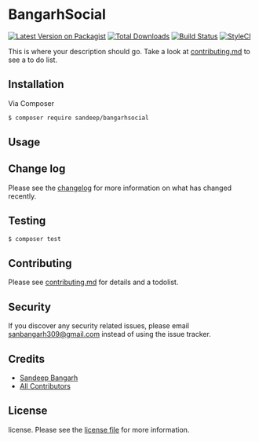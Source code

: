 # BangarhSocial

[![Latest Version on Packagist][ico-version]][link-packagist]
[![Total Downloads][ico-downloads]][link-downloads]
[![Build Status][ico-travis]][link-travis]
[![StyleCI][ico-styleci]][link-styleci]

This is where your description should go. Take a look at [contributing.md](contributing.md) to see a to do list.

## Installation

Via Composer

``` bash
$ composer require sandeep/bangarhsocial
```

## Usage

## Change log

Please see the [changelog](changelog.md) for more information on what has changed recently.

## Testing

``` bash
$ composer test
```

## Contributing

Please see [contributing.md](contributing.md) for details and a todolist.

## Security

If you discover any security related issues, please email sanbangarh309@gmail.com instead of using the issue tracker.

## Credits

- [Sandeep Bangarh][link-author]
- [All Contributors][link-contributors]

## License

license. Please see the [license file](license.md) for more information.

[ico-version]: https://img.shields.io/packagist/v/sandeep/bangarhsocial.svg?style=flat-square
[ico-downloads]: https://img.shields.io/packagist/dt/sandeep/bangarhsocial.svg?style=flat-square
[ico-travis]: https://img.shields.io/travis/sandeep/bangarhsocial/master.svg?style=flat-square
[ico-styleci]: https://styleci.io/repos/12345678/shield

[link-packagist]: https://packagist.org/packages/sandeep/bangarhsocial
[link-downloads]: https://packagist.org/packages/sandeep/bangarhsocial
[link-travis]: https://travis-ci.org/sandeep/bangarhsocial
[link-styleci]: https://styleci.io/repos/12345678
[link-author]: https://github.com/sandeep
[link-contributors]: ../../contributors]
